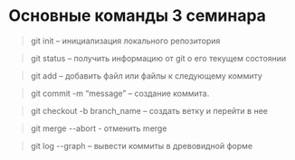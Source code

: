 # Основные команды 3 семинара

> git init – инициализация локального репозитория

> git status – получить информацию от git о его текущем состоянии

> git add – добавить файл или файлы к следующему коммиту

> git commit -m “message” – создание коммита.

> git checkout -b branch_name – создать ветку и перейти в нее

>git merge --abort - отменить merge

>git log --graph – вывести коммиты в древовидной форме